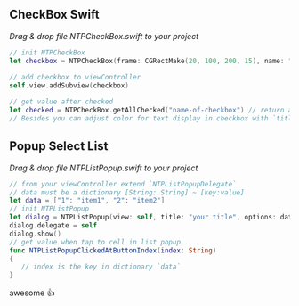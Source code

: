 ## CheckBox Swift
*Drag & drop file NTPCheckBox.swift to your project*

```swift
// init NTPCheckBox
let checkbox = NTPCheckBox(frame: CGRectMake(20, 100, 200, 15), name: "smartPhone", text: "iphone", value: "1", checked: true)
   
// add checkbox to viewController
self.view.addSubview(checkbox)

// get value after checked
let checked = NTPCheckBox.getAllChecked("name-of-checkbox") // return array value
// Besides you can adjust color for text display in checkbox with `titleColor` in step init NTPCheckBox

```

## Popup Select List
*Drag & drop file NTPListPopup.swift to your project*

```swift
// from your viewController extend `NTPListPopupDelegate`
// data must be a dictionary [String: String] ~ [key:value]
let data = ["1": "item1", "2": "item2"]
// init NTPListPopup
let dialog = NTPListPopup(view: self, title: "your title", options: data)
dialog.delegate = self
dialog.show()
// get value when tap to cell in list popup
func NTPListPopupClickedAtButtonIndex(index: String)
{
   // index is the key in dictionary `data`
}
```
awesome :+1:
